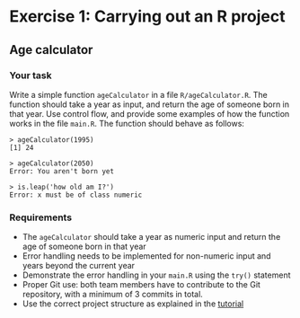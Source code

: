 # Exercise 1: Carrying out an R project

## Age calculator

### Your task
Write a simple function `ageCalculator` in a file `R/ageCalculator.R`. The function should take a year as input, and return the age of someone born in that year. Use control flow, and provide some examples of how the function works in the file `main.R`. The function should behave as follows:

    > ageCalculator(1995)
    [1] 24

    > ageCalculator(2050)
    Error: You aren't born yet

    > is.leap('how old am I?')
    Error: x must be of class numeric

### Requirements
- The `ageCalculator` should take a year as numeric input and return the age of someone born in that year
- Error handling needs to be implemented for non-numeric input and years beyond the current year
- Demonstrate the error handling in your `main.R` using the `try()` statement
- Proper Git use: both team members have to contribute to the Git repository, with a minimum of 3 commits in total.
- Use the correct project structure as explained in the [tutorial](http://geoscripting-wur.github.io/RProjectManagement/)
